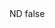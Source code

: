 <?xml version="1.0" encoding="UTF-8"?>
<CustomMetadata xmlns="http://soap.sforce.com/2006/04/metadata">
    <label>ND</label>
    <protected>false</protected>
</CustomMetadata>

